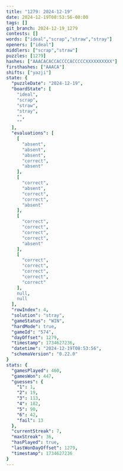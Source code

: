 ```yaml
---
title: "1279: 2024-12-19"
date: 2024-12-19T08:53:56-08:00
tags: []
git_branch: 2024-12-19_1279
contests: []
words: ["ideal","scrap","straw","stray"]
openers: ["ideal"]
middlers: ["scrap","straw"]
puzzles: [1279]
hashes: ["AAACACACCACCCCACCCCCXXXXXXXXXX"]
firsthashes: ["AAACA"]
shifts: ["yazji"]
state: {
  "puzzleDate": "2024-12-19",
  "boardState": [
    "ideal",
    "scrap",
    "straw",
    "stray",
    "",
    ""
  ],
  "evaluations": [
    [
      "absent",
      "absent",
      "absent",
      "correct",
      "absent"
    ],
    [
      "correct",
      "absent",
      "correct",
      "correct",
      "absent"
    ],
    [
      "correct",
      "correct",
      "correct",
      "correct",
      "absent"
    ],
    [
      "correct",
      "correct",
      "correct",
      "correct",
      "correct"
    ],
    null,
    null
  ],
  "rowIndex": 4,
  "solution": "stray",
  "gameStatus": "WIN",
  "hardMode": true,
  "gameId": "574",
  "dayOffset": 1279,
  "timestamp": 1734627236,
  "datetime": "2024-12-19T08:53:56",
  "schemaVersion": "0.22.0"
}
stats: {
  "gamesPlayed": 460,
  "gamesWon": 447,
  "guesses": {
    "1": 1,
    "2": 19,
    "3": 113,
    "4": 182,
    "5": 90,
    "6": 42,
    "fail": 13
  },
  "currentStreak": 7,
  "maxStreak": 36,
  "hasPlayed": true,
  "lastWonDayOffset": 1279,
  "timestamp": 1734627236
}
---
```

<!-- more -->
